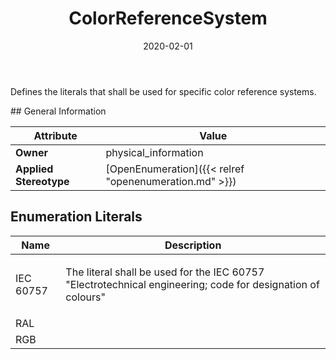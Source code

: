﻿---
title: ColorReferenceSystem
toc: false
type: specs
date: "2020-02-01"
draft: false
specification: VEC
version: 1.2.0
documentType: "Recommendation"
elementType: Class
classes:
  - ColorReferenceSystem
menu_name: vec-1.2.0
---
<p> Defines the literals that shall be used for specific color reference systems.      </p>
## General Information

| Attribute               | Value |
|-------------------------|-------|
| **Owner**               | physical_information |
| **Applied Stereotype**  | [OpenEnumeration]({{< relref "openenumeration.md" >}})<br/>  |

## Enumeration Literals
| Name          | **Description** |
|---------------|-----------------|
| IEC 60757 | <p> The literal shall be used for the IEC&#160;60757 &quot;Electrotechnical engineering; code for designation of colours&quot;      </p> |
| RAL |  |
| RGB |  |
